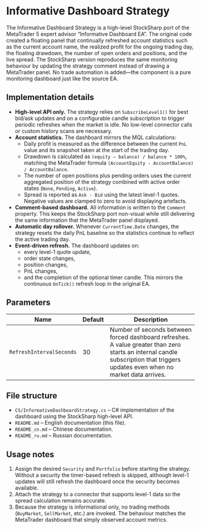# Informative Dashboard Strategy

The Informative Dashboard Strategy is a high-level StockSharp port of the MetaTrader 5 expert advisor “Informative Dashboard EA”. The original code created a floating panel that continually refreshed account statistics such as the current account name, the realized profit for the ongoing trading day, the floating drawdown, the number of open orders and positions, and the live spread. The StockSharp version reproduces the same monitoring behaviour by updating the strategy comment instead of drawing a MetaTrader panel. No trade automation is added—the component is a pure monitoring dashboard just like the source EA.

## Implementation details

- **High-level API only.** The strategy relies on `SubscribeLevel1()` for best bid/ask updates and on a configurable candle subscription to trigger periodic refreshes when the market is idle. No low-level connector calls or custom history scans are necessary.
- **Account statistics.** The dashboard mirrors the MQL calculations:
  - Daily profit is measured as the difference between the current `PnL` value and its snapshot taken at the start of the trading day.
  - Drawdown is calculated as `(equity − balance) / balance * 100%`, matching the MetaTrader formula `(AccountEquity - AccountBalance) / AccountBalance`.
  - The number of open positions plus pending orders uses the current aggregated position of the strategy combined with active order states (`None`, `Pending`, `Active`).
  - Spread is reported as `Ask - Bid` using the latest level-1 quotes. Negative values are clamped to zero to avoid displaying artefacts.
- **Comment-based dashboard.** All information is written to the `Comment` property. This keeps the StockSharp port non-visual while still delivering the same information that the MetaTrader panel displayed.
- **Automatic day rollover.** Whenever `CurrentTime.Date` changes, the strategy resets the daily PnL baseline so the statistics continue to reflect the active trading day.
- **Event-driven refresh.** The dashboard updates on:
  - every level-1 quote update,
  - order state changes,
  - position changes,
  - PnL changes,
  - and the completion of the optional timer candle.
  This mirrors the continuous `OnTick()` refresh loop in the original EA.

## Parameters

| Name | Default | Description |
| ---- | ------- | ----------- |
| `RefreshIntervalSeconds` | 30 | Number of seconds between forced dashboard refreshes. A value greater than zero starts an internal candle subscription that triggers updates even when no market data arrives. |

## File structure

- `CS/InformativeDashboardStrategy.cs` – C# implementation of the dashboard using the StockSharp high-level API.
- `README.md` – English documentation (this file).
- `README_cn.md` – Chinese documentation.
- `README_ru.md` – Russian documentation.

## Usage notes

1. Assign the desired `Security` and `Portfolio` before starting the strategy. Without a security the timer-based refresh is skipped, although level-1 updates will still refresh the dashboard once the security becomes available.
2. Attach the strategy to a connector that supports level-1 data so the spread calculation remains accurate.
3. Because the strategy is informational only, no trading methods (`BuyMarket`, `SellMarket`, etc.) are invoked. The behaviour matches the MetaTrader dashboard that simply observed account metrics.
